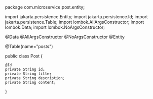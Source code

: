 package com.microservice.post.entity;

import jakarta.persistence.Entity;
import jakarta.persistence.Id;
import jakarta.persistence.Table;
import lombok.AllArgsConstructor;
import lombok.Data;
import lombok.NoArgsConstructor;


@Data
@AllArgsConstructor
@NoArgsConstructor
@Entity

@Table(name="posts")

public class Post {

    @Id
    private String id;
    private String title;
    private String description;
    private String content;
}
